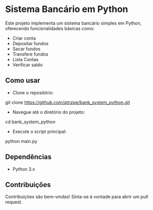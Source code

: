 # Sistema Bancário em Python 
Este projeto implementa um sistema bancário simples em Python, oferecendo funcionalidades básicas como:

* Criar conta
* Depositar fundos
* Sacar fundos
* Transfere fundos
* Lista Contas
* Verificar saldo

## Como usar
* Clone o repositório:

git clone https://github.com/atnzpe/bank_system_python.git

* Navegue até o diretório do projeto:

cd bank_system_python

* Execute o script principal:

python main.py

## Dependências
* Python 3.x

## Contribuições
Contribuições são bem-vindas! Sinta-se à vontade para abrir um pull request.
